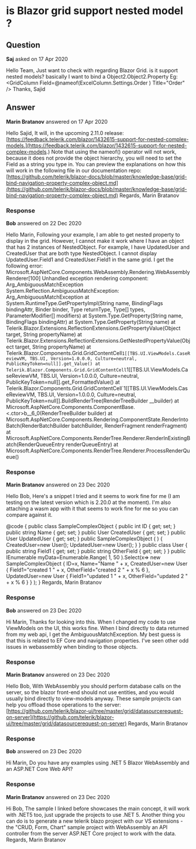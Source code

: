 # is Blazor grid support nested model ?

## Question

**Saj** asked on 17 Apr 2020

Hello Team, Just want to check with regarding Blazor Grid. is it support nested models? basically I want to bind a Object2.Object2.Property Eg: <GridColumn Field=@nameof(ExcelColumn.Settings.Order ) Title="Order" /> Thanks, Sajid

## Answer

**Marin Bratanov** answered on 17 Apr 2020

Hello Sajid, It will, in the upcoming 2.11.0 release: [https://feedback.telerik.com/blazor/1432615-support-for-nested-complex-models.](https://feedback.telerik.com/blazor/1432615-support-for-nested-complex-models.) Note that using the nameof() operator will not work, because it does not provide the object hierarchy, you will need to set the Field as a string you type in. You can preview the explanations on how this will work in the following file in our documentation repo: [https://github.com/telerik/blazor-docs/blob/master/knowledge-base/grid-bind-navigation-property-complex-object.md](https://github.com/telerik/blazor-docs/blob/master/knowledge-base/grid-bind-navigation-property-complex-object.md) Regards, Marin Bratanov

### Response

**Bob** answered on 22 Dec 2020

Hello Marin, Following your example, I am able to get nested property to display in the grid. However, I cannot make it work where I have an object that has 2 instances of NestedObject. For example, I have UpdatedUser and CreatedUser that are both type NestedObject. I cannot display UpdatedUser.Field1 and CreatedUser.Field1 in the same grid. I get the following error: Microsoft.AspNetCore.Components.WebAssembly.Rendering.WebAssemblyRenderer[100] Unhandled exception rendering component: Arg_AmbiguousMatchException System.Reflection.AmbiguousMatchException: Arg_AmbiguousMatchException at System.RuntimeType.GetPropertyImpl(String name, BindingFlags bindingAttr, Binder binder, Type returnType, Type[] types, ParameterModifier[] modifiers) at System.Type.GetProperty(String name, BindingFlags bindingAttr) at System.Type.GetProperty(String name) at Telerik.Blazor.Extensions.ReflectionExtensions.GetPropertyValue(Object target, String propertyName) at Telerik.Blazor.Extensions.ReflectionExtensions.GetNestedPropertyValue(Object target, String propertyName) at Telerik.Blazor.Components.Grid.GridContentCell`1[[TBS.UI.ViewModels.CaseReviewVM, TBS.UI, Version=1.0.0.0, Culture=neutral, PublicKeyToken=null]].get_Value() at Telerik.Blazor.Components.Grid.GridContentCell`1[[TBS.UI.ViewModels.CaseReviewVM, TBS.UI, Version=1.0.0.0, Culture=neutral, PublicKeyToken=null]].get_FormattedValue() at Telerik.Blazor.Components.Grid.GridContentCell`1[[TBS.UI.ViewModels.CaseReviewVM, TBS.UI, Version=1.0.0.0, Culture=neutral, PublicKeyToken=null]].BuildRenderTree(RenderTreeBuilder __builder) at Microsoft.AspNetCore.Components.ComponentBase.<.ctor>b__6_0(RenderTreeBuilder builder) at Microsoft.AspNetCore.Components.Rendering.ComponentState.RenderIntoBatch(RenderBatchBuilder batchBuilder, RenderFragment renderFragment) at Microsoft.AspNetCore.Components.RenderTree.Renderer.RenderInExistingBatch(RenderQueueEntry renderQueueEntry) at Microsoft.AspNetCore.Components.RenderTree.Renderer.ProcessRenderQueue()

### Response

**Marin Bratanov** answered on 23 Dec 2020

Hello Bob, Here's a snippet I tried and it seems to work fine for me (I am testing on the latest version which is 2.20.0 at the moment). I'm also attaching a wasm app with it that seems to work fine for me so you can compare against it. <TelerikGrid Data="@myData" Pageable="true" Sortable="true" FilterMode="@GridFilterMode.FilterRow" Groupable="true">
<GridColumns>
<GridColumn Field="@nameof(SampleComplexObject.ID)" Title="ID"></GridColumn>
<GridColumn Field="@nameof(SampleComplexObject.Name)" Title="The Name"></GridColumn>
<GridColumn Title="Field1 from CreatedUser" Field=" CreatedUser. Field1 " />
<GridColumn Title="Field1 from UpdatedUser" Field=" UpdatedUser. Field1 " />
</GridColumns>
</TelerikGrid>

@code { public class SampleComplexObject { public int ID { get; set; } public string Name { get; set; } public User CreatedUser { get; set; } public User UpdatedUser { get; set; } public SampleComplexObject ( ) {
CreatedUser=new User();
UpdatedUser=new User();
}
} public class User { public string Field1 { get; set; } public string OtherField { get; set; }
} public IEnumerable<SampleComplexObject> myData=Enumerable.Range( 1, 50 ).Select(x=> new SampleComplexObject
{
ID=x,
Name="Name " + x,
CreatedUser=new User
{
Field1="created 1 " + x,
OtherField="created 2 " + x % 6 },
UpdatedUser=new User
{
Field1="updated 1 " + x,
OtherField="updated 2 " + x % 6 }
}
);
} Regards, Marin Bratanov

### Response

**Bob** answered on 23 Dec 2020

Hi Marin, Thanks for looking into this. When I changed my code to use ViewModels on the UI, this works fine. When I bind directly to data returned from my web api, I get the AmbiguousMatchException. My best guess is that this is related to EF Core and navigation properties. I've seen other odd issues in webassembly when binding to those objects.

### Response

**Marin Bratanov** answered on 23 Dec 2020

Hello Bob, With WebAssembly you should perform database calls on the server, so the blazor front-end should not use entities, and you would usually bind directly to view-models anyway. These sample projects can help you offload those operations to the server: [https://github.com/telerik/blazor-ui/tree/master/grid/datasourcerequest-on-server](https://github.com/telerik/blazor-ui/tree/master/grid/datasourcerequest-on-server) Regards, Marin Bratanov

### Response

**Bob** answered on 23 Dec 2020

Hi Marin, Do you have any examples using .NET 5 Blazor WebAssembly and an ASP.NET Core Web API?

### Response

**Marin Bratanov** answered on 23 Dec 2020

Hi Bob, The sample I linked before showcases the main concept, it will work with .NET5 too, just upgrade the projects to use .NET 5. Another thing you can do is to generate a new telerik blazo project with our VS extensions - the "CRUD, Form, Chart" sample project with WebAssembly an API controller from the server ASP.NET Core project to work with the data. Regards, Marin Bratanov
